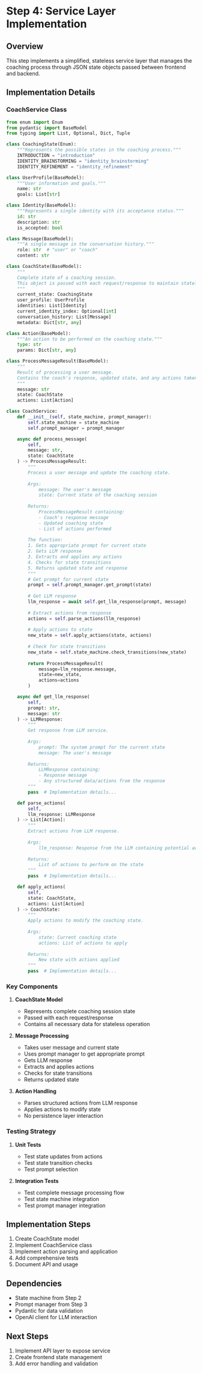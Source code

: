 # Step 4: Service Layer Implementation

## Overview

This step implements a simplified, stateless service layer that manages the coaching process through JSON state objects passed between frontend and backend.

## Implementation Details

### CoachService Class

```python
from enum import Enum
from pydantic import BaseModel
from typing import List, Optional, Dict, Tuple

class CoachingState(Enum):
    """Represents the possible states in the coaching process."""
    INTRODUCTION = "introduction"
    IDENTITY_BRAINSTORMING = "identity_brainstorming"
    IDENTITY_REFINEMENT = "identity_refinement"

class UserProfile(BaseModel):
    """User information and goals."""
    name: str
    goals: List[str]

class Identity(BaseModel):
    """Represents a single identity with its acceptance status."""
    id: str
    description: str
    is_accepted: bool

class Message(BaseModel):
    """A single message in the conversation history."""
    role: str  # "user" or "coach"
    content: str

class CoachState(BaseModel):
    """
    Complete state of a coaching session.
    This object is passed with each request/response to maintain stateless operation.
    """
    current_state: CoachingState
    user_profile: UserProfile
    identities: List[Identity]
    current_identity_index: Optional[int]
    conversation_history: List[Message]
    metadata: Dict[str, any]

class Action(BaseModel):
    """An action to be performed on the coaching state."""
    type: str
    params: Dict[str, any]

class ProcessMessageResult(BaseModel):
    """
    Result of processing a user message.
    Contains the coach's response, updated state, and any actions taken.
    """
    message: str
    state: CoachState
    actions: List[Action]

class CoachService:
    def __init__(self, state_machine, prompt_manager):
        self.state_machine = state_machine
        self.prompt_manager = prompt_manager

    async def process_message(
        self, 
        message: str, 
        state: CoachState
    ) -> ProcessMessageResult:
        """
        Process a user message and update the coaching state.
        
        Args:
            message: The user's message
            state: Current state of the coaching session
            
        Returns:
            ProcessMessageResult containing:
            - Coach's response message
            - Updated coaching state
            - List of actions performed
            
        The function:
        1. Gets appropriate prompt for current state
        2. Gets LLM response
        3. Extracts and applies any actions
        4. Checks for state transitions
        5. Returns updated state and response
        """
        # Get prompt for current state
        prompt = self.prompt_manager.get_prompt(state)
        
        # Get LLM response
        llm_response = await self.get_llm_response(prompt, message)
        
        # Extract actions from response
        actions = self.parse_actions(llm_response)
        
        # Apply actions to state
        new_state = self.apply_actions(state, actions)
        
        # Check for state transitions
        new_state = self.state_machine.check_transitions(new_state)
        
        return ProcessMessageResult(
            message=llm_response.message,
            state=new_state,
            actions=actions
        )

    async def get_llm_response(
        self, 
        prompt: str, 
        message: str
    ) -> LLMResponse:
        """
        Get response from LLM service.
        
        Args:
            prompt: The system prompt for the current state
            message: The user's message
            
        Returns:
            LLMResponse containing:
            - Response message
            - Any structured data/actions from the response
        """
        pass  # Implementation details...

    def parse_actions(
        self, 
        llm_response: LLMResponse
    ) -> List[Action]:
        """
        Extract actions from LLM response.
        
        Args:
            llm_response: Response from the LLM containing potential actions
            
        Returns:
            List of actions to perform on the state
        """
        pass  # Implementation details...

    def apply_actions(
        self, 
        state: CoachState, 
        actions: List[Action]
    ) -> CoachState:
        """
        Apply actions to modify the coaching state.
        
        Args:
            state: Current coaching state
            actions: List of actions to apply
            
        Returns:
            New state with actions applied
        """
        pass  # Implementation details...
```

### Key Components

1. **CoachState Model**
   - Represents complete coaching session state
   - Passed with each request/response
   - Contains all necessary data for stateless operation

2. **Message Processing**
   - Takes user message and current state
   - Uses prompt manager to get appropriate prompt
   - Gets LLM response
   - Extracts and applies actions
   - Checks for state transitions
   - Returns updated state

3. **Action Handling**
   - Parses structured actions from LLM response
   - Applies actions to modify state
   - No persistence layer interaction

### Testing Strategy

1. **Unit Tests**
   - Test state updates from actions
   - Test state transition checks
   - Test prompt selection

2. **Integration Tests**
   - Test complete message processing flow
   - Test state machine integration
   - Test prompt manager integration

## Implementation Steps

1. Create CoachState model
2. Implement CoachService class
3. Implement action parsing and application
4. Add comprehensive tests
5. Document API and usage

## Dependencies

- State machine from Step 2
- Prompt manager from Step 3
- Pydantic for data validation
- OpenAI client for LLM interaction

## Next Steps

1. Implement API layer to expose service
2. Create frontend state management
3. Add error handling and validation
